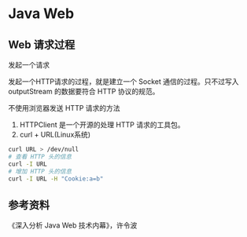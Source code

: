 # Java Web

## Web 请求过程

发起一个请求

发起一个HTTP请求的过程，就是建立一个 Socket 通信的过程。只不过写入 outputStream 的数据要符合 HTTP 协议的规范。

不使用浏览器发送 HTTP 请求的方法

1. HTTPClient 是一个开源的处理 HTTP 请求的工具包。
2. curl + URL(Linux系统)

```sh
curl URL > /dev/null
# 查看 HTTP 头的信息
curl -I URL
# 增加 HTTP 头的信息
curl -I URL -H "Cookie:a=b"
```


## 参考资料

《深入分析 Java Web 技术内幕》，许令波